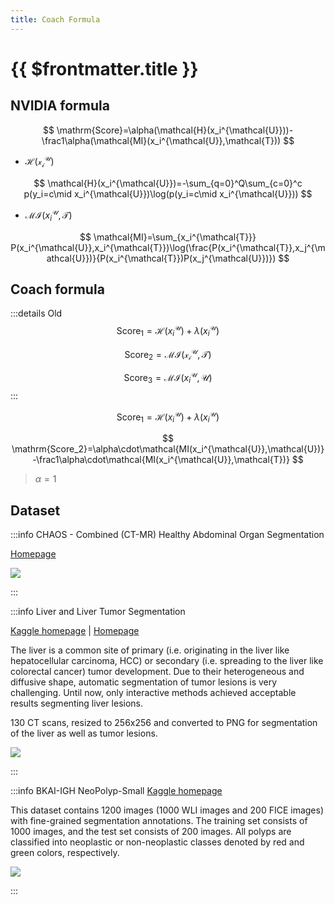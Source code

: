 ```yaml
---
title: Coach Formula
---
```

# {{ $frontmatter.title }}

## NVIDIA formula

$$
\mathrm{Score}=\alpha(\mathcal{H}(x_i^{\mathcal{U}}))-\frac1\alpha(\mathcal{MI}(x_i^{\mathcal{U}},\mathcal{T}))
$$

- $\mathcal{H(x_i^{\mathcal{U}})}$

$$
\mathcal{H}(x_i^{\mathcal{U}})=-\sum_{q=0}^Q\sum_{c=0}^c p(y_i=c\mid x_i^{\mathcal{U}})\log(p(y_i=c\mid x_i^{\mathcal{U}}))
$$



- $\mathcal{MI}(x_i^{\mathcal{U}},\mathcal{T})$

$$
\mathcal{MI}=\sum_{x_i^{\mathcal{T}}} P(x_i^{\mathcal{U}},x_i^{\mathcal{T}})\log(\frac{P(x_i^{\mathcal{T}},x_j^{\mathcal{U}})}{P(x_i^{\mathcal{T}})P(x_j^{\mathcal{U}})})
$$

## Coach formula

:::details Old
$$
\mathrm{Score_1}=\mathcal{H}(x_i^{\mathcal{U}})+\lambda(x_i^{\mathcal{U}})
$$

$$
\mathrm{Score_2}=\mathcal{MI(x_i^{\mathcal{U}},\mathcal{T})}
$$

$$
\mathrm{Score_3}=\mathcal{MI}(x_i^{\mathcal{U}},\mathcal{U})
$$
:::

$$
\mathrm{Score_1}=\mathcal{H}(x_i^{\mathcal{U}})+\lambda(x_i^{\mathcal{U}})
$$

$$
\mathrm{Score_2}=\alpha\cdot\mathcal{MI(x_i^{\mathcal{U}},\mathcal{U})}-\frac1\alpha\cdot\mathcal{MI(x_i^{\mathcal{U}},\mathcal{T})}
$$

> $\alpha=1$

## Dataset
:::info CHAOS - Combined (CT-MR) Healthy Abdominal Organ Segmentation

[Homepage](https://chaos.grand-challenge.org/)

![](https://cdn.jsdelivr.net/gh/sitdownkevin/ImageHosting//20230907084851.png)

:::

:::info Liver and Liver Tumor Segmentation

[Kaggle homepage](https://www.kaggle.com/datasets/andrewmvd/lits-png) | [Homepage](https://competitions.codalab.org/competitions/17094)

The liver is a common site of primary (i.e. originating in the liver like hepatocellular carcinoma, HCC) or secondary (i.e. spreading to the liver like colorectal cancer) tumor development. Due to their heterogeneous and diffusive shape, automatic segmentation of tumor lesions is very challenging. Until now, only interactive methods achieved acceptable results segmenting liver lesions.

130 CT scans, resized to 256x256 and converted to PNG for segmentation of the liver as well as tumor lesions.

![](https://cdn.jsdelivr.net/gh/sitdownkevin/ImageHosting//20230907085510.png)

:::


:::info BKAI-IGH NeoPolyp-Small
[Kaggle homepage](https://www.kaggle.com/c/bkai-igh-neopolyp/) 

This dataset contains 1200 images (1000 WLI images and 200 FICE images) with fine-grained segmentation annotations. The training set consists of 1000 images, and the test set consists of 200 images. All polyps are classified into neoplastic or non-neoplastic classes denoted by red and green colors, respectively. 

![](https://cdn.jsdelivr.net/gh/sitdownkevin/ImageHosting//20230907084314.png)

:::





